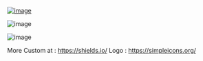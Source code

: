 [![image](https://colab.research.google.com/assets/colab-badge.svg)]()

![image](https://img.shields.io/badge/YouTube-Tbsc%20so-ff0000?style=flat&logo=youtube&logoColor=ff0000)

![image](https://img.shields.io/badge/YouTube-Bocss%20Tapter-1877F2?style=flat&logo=facebook&logoColor=1877F2)

More Custom at : https://shields.io/
Logo : https://simpleicons.org/
